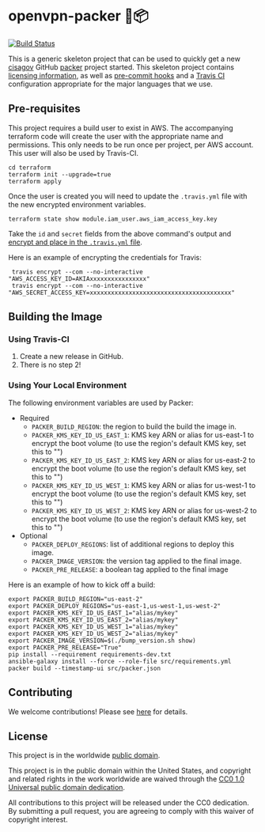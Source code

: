 # openvpn-packer 🚪📦 #

[![Build Status](https://travis-ci.com/cisagov/openvpn-packer.svg?branch=develop)](https://travis-ci.com/cisagov/openvpn-packer)

This is a generic skeleton project that can be used to quickly get a
new [cisagov](https://github.com/cisagov) GitHub
[packer](https://packer.io) project started.  This skeleton project
contains [licensing information](LICENSE), as well as [pre-commit
hooks](https://pre-commit.com) and a [Travis
CI](https://travis-ci.com) configuration appropriate for the major
languages that we use.

## Pre-requisites ##

This project requires a build user to exist in AWS.  The accompanying terraform
code will create the user with the appropriate name and permissions.  This only
needs to be run once per project, per AWS account.  This user will also be used by
Travis-CI.

```console
cd terraform
terraform init --upgrade=true
terraform apply
```

Once the user is created you will need to update the `.travis.yml` file with the
new encrypted environment variables.

```console
terraform state show module.iam_user.aws_iam_access_key.key
```

Take the `id` and `secret` fields from the above command's output and [encrypt
and place in the `.travis.yml` file](https://docs.travis-ci.com/user/encryption-keys/).

Here is an example of encrypting the credentials for Travis:

```console
 travis encrypt --com --no-interactive "AWS_ACCESS_KEY_ID=AKIAxxxxxxxxxxxxxxxx"
 travis encrypt --com --no-interactive "AWS_SECRET_ACCESS_KEY=xxxxxxxxxxxxxxxxxxxxxxxxxxxxxxxxxxxxxxxx"
```

## Building the Image ##

### Using Travis-CI ###

1. Create a new release in GitHub.
1. There is no step 2!

### Using Your Local Environment ###

The following environment variables are used by Packer:

- Required
  - `PACKER_BUILD_REGION`: the region to build the build the image in.
  - `PACKER_KMS_KEY_ID_US_EAST_1`: KMS key ARN or alias for us-east-1 to
  encrypt the boot volume (to use the region's default KMS key, set this to "")
  - `PACKER_KMS_KEY_ID_US_EAST_2`: KMS key ARN or alias for us-east-2 to
  encrypt the boot volume (to use the region's default KMS key, set this to "")
  - `PACKER_KMS_KEY_ID_US_WEST_1`: KMS key ARN or alias for us-west-1 to
  encrypt the boot volume (to use the region's default KMS key, set this to "")
  - `PACKER_KMS_KEY_ID_US_WEST_2`: KMS key ARN or alias for us-west-2 to
  encrypt the boot volume (to use the region's default KMS key, set this to "")
- Optional
  - `PACKER_DEPLOY_REGIONS`: list of additional regions to deploy this image.
  - `PACKER_IMAGE_VERSION`: the version tag applied to the final image.
  - `PACKER_PRE_RELEASE`: a boolean tag applied to the final image

Here is an example of how to kick off a build:

```console
export PACKER_BUILD_REGION="us-east-2"
export PACKER_DEPLOY_REGIONS="us-east-1,us-west-1,us-west-2"
export PACKER_KMS_KEY_ID_US_EAST_1="alias/mykey"
export PACKER_KMS_KEY_ID_US_EAST_2="alias/mykey"
export PACKER_KMS_KEY_ID_US_WEST_1="alias/mykey"
export PACKER_KMS_KEY_ID_US_WEST_2="alias/mykey"
export PACKER_IMAGE_VERSION=$(./bump_version.sh show)
export PACKER_PRE_RELEASE="True"
pip install --requirement requirements-dev.txt
ansible-galaxy install --force --role-file src/requirements.yml
packer build --timestamp-ui src/packer.json
```

## Contributing ##

We welcome contributions!  Please see [here](CONTRIBUTING.md) for
details.

## License ##

This project is in the worldwide [public domain](LICENSE).

This project is in the public domain within the United States, and
copyright and related rights in the work worldwide are waived through
the [CC0 1.0 Universal public domain
dedication](https://creativecommons.org/publicdomain/zero/1.0/).

All contributions to this project will be released under the CC0
dedication. By submitting a pull request, you are agreeing to comply
with this waiver of copyright interest.
